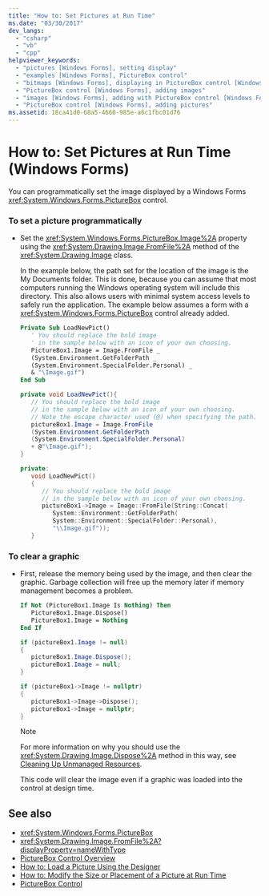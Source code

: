 ```yaml
---
title: "How to: Set Pictures at Run Time"
ms.date: "03/30/2017"
dev_langs: 
  - "csharp"
  - "vb"
  - "cpp"
helpviewer_keywords: 
  - "pictures [Windows Forms], setting display"
  - "examples [Windows Forms], PictureBox control"
  - "bitmaps [Windows Forms], displaying in PictureBox control [Windows Forms]"
  - "PictureBox control [Windows Forms], adding images"
  - "images [Windows Forms], adding with PictureBox control [Windows Forms]"
  - "PictureBox control [Windows Forms], adding pictures"
ms.assetid: 18ca41d0-68a5-4660-985e-a6c1fbc01d76
---
```

# How to: Set Pictures at Run Time (Windows Forms)

You can programmatically set the image displayed by a Windows Forms <xref:System.Windows.Forms.PictureBox> control.  
  
### To set a picture programmatically  
  
- Set the <xref:System.Windows.Forms.PictureBox.Image%2A> property using the <xref:System.Drawing.Image.FromFile%2A> method of the <xref:System.Drawing.Image> class.  
  
     In the example below, the path set for the location of the image is the My Documents folder. This is done, because you can assume that most computers running the Windows operating system will include this directory. This also allows users with minimal system access levels to safely run the application. The example below assumes a form with a <xref:System.Windows.Forms.PictureBox> control already added.  
  
    ```vb  
    Private Sub LoadNewPict()  
       ' You should replace the bold image
       ' in the sample below with an icon of your own choosing.  
       PictureBox1.Image = Image.FromFile _  
       (System.Environment.GetFolderPath _  
       (System.Environment.SpecialFolder.Personal) _  
       & "\Image.gif")  
    End Sub  
    ```  
  
    ```csharp  
    private void LoadNewPict(){  
       // You should replace the bold image
       // in the sample below with an icon of your own choosing.  
       // Note the escape character used (@) when specifying the path.  
       pictureBox1.Image = Image.FromFile  
       (System.Environment.GetFolderPath  
       (System.Environment.SpecialFolder.Personal)  
       + @"\Image.gif");  
    }  
    ```  
  
    ```cpp  
    private:  
       void LoadNewPict()  
       {  
          // You should replace the bold image
          // in the sample below with an icon of your own choosing.  
          pictureBox1->Image = Image::FromFile(String::Concat(  
             System::Environment::GetFolderPath(  
             System::Environment::SpecialFolder::Personal),  
             "\\Image.gif"));  
       }  
    ```  
  
### To clear a graphic  
  
- First, release the memory being used by the image, and then clear the graphic. Garbage collection will free up the memory later if memory management becomes a problem.  
  
    ```vb  
    If Not (PictureBox1.Image Is Nothing) Then  
       PictureBox1.Image.Dispose()  
       PictureBox1.Image = Nothing  
    End If  
    ```  
  
    ```csharp  
    if (pictureBox1.Image != null)
    {  
       pictureBox1.Image.Dispose();  
       pictureBox1.Image = null;  
    }  
    ```  
  
    ```cpp  
    if (pictureBox1->Image != nullptr)  
    {  
       pictureBox1->Image->Dispose();  
       pictureBox1->Image = nullptr;  
    }  
    ```  
  
    > [!NOTE]
    > For more information on why you should use the <xref:System.Drawing.Image.Dispose%2A> method in this way, see [Cleaning Up Unmanaged Resources](/dotnet/standard/garbage-collection/unmanage).  
  
     This code will clear the image even if a graphic was loaded into the control at design time.  
  
## See also

- <xref:System.Windows.Forms.PictureBox>
- <xref:System.Drawing.Image.FromFile%2A?displayProperty=nameWithType>
- [PictureBox Control Overview](picturebox-control-overview-windows-forms.md)
- [How to: Load a Picture Using the Designer](how-to-load-a-picture-using-the-designer-windows-forms.md)
- [How to: Modify the Size or Placement of a Picture at Run Time](how-to-modify-the-size-or-placement-of-a-picture-at-run-time-windows-forms.md)
- [PictureBox Control](picturebox-control-windows-forms.md)
